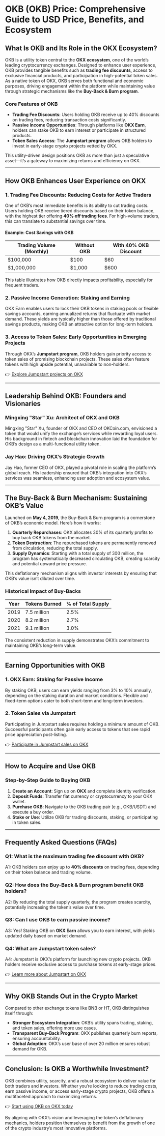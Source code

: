 # OKB (OKB) Price: Comprehensive Guide to USD Price, Benefits, and Ecosystem  

## What Is OKB and Its Role in the OKX Ecosystem?  

OKB is a utility token central to the **OKX ecosystem**, one of the world’s leading cryptocurrency exchanges. Designed to enhance user experience, OKB provides tangible benefits such as **trading fee discounts**, access to exclusive financial products, and participation in high-potential token sales. As a native token of OKX, OKB serves both functional and economic purposes, driving engagement within the platform while maintaining value through strategic mechanisms like the **Buy-Back & Burn program**.  

### Core Features of OKB  
- **Trading Fee Discounts**: Users holding OKB receive up to 40% discounts on trading fees, reducing transaction costs significantly.  
- **Passive Income Opportunities**: Through platforms like **OKX Earn**, holders can stake OKB to earn interest or participate in structured products.  
- **Token Sales Access**: The **Jumpstart program** allows OKB holders to invest in early-stage crypto projects vetted by OKX.  

This utility-driven design positions OKB as more than just a speculative asset—it’s a gateway to maximizing returns and efficiency on OKX.  

---

## How OKB Enhances User Experience on OKX  

### 1. **Trading Fee Discounts: Reducing Costs for Active Traders**  
One of OKB’s most immediate benefits is its ability to cut trading costs. Users holding OKB receive tiered discounts based on their token balance, with the highest tier offering **40% off trading fees**. For high-volume traders, this can translate to substantial savings over time.  

#### Example: Cost Savings with OKB  
| Trading Volume (Monthly) | Without OKB | With 40% OKB Discount |  
|--------------------------|-------------|------------------------|  
| $100,000                 | $100        | $60                    |  
| $1,000,000               | $1,000      | $600                   |  

This table illustrates how OKB directly impacts profitability, especially for frequent traders.  

### 2. **Passive Income Generation: Staking and Earning**  
OKX Earn enables users to lock their OKB tokens in staking pools or flexible savings accounts, earning annualized returns that fluctuate with market demand. These yields are typically higher than those offered by traditional savings products, making OKB an attractive option for long-term holders.  

### 3. **Access to Token Sales: Early Opportunities in Emerging Projects**  
Through OKX’s **Jumpstart program**, OKB holders gain priority access to token sales of promising blockchain projects. These sales often feature tokens with high upside potential, unavailable to non-holders.  

👉 [Explore Jumpstart projects on OKX](https://bit.ly/okx-bonus)  

---

## Leadership Behind OKB: Founders and Visionaries  

### Mingxing "Star" Xu: Architect of OKX and OKB  
Mingxing "Star" Xu, founder of OKX and CEO of OKCoin.com, envisioned a token that would unify the exchange’s services while rewarding loyal users. His background in fintech and blockchain innovation laid the foundation for OKB’s design as a multi-functional utility token.  

### Jay Hao: Driving OKX’s Strategic Growth  
Jay Hao, former CEO of OKX, played a pivotal role in scaling the platform’s global reach. His leadership ensured that OKB’s integration into OKX’s services was seamless, enhancing user adoption and ecosystem value.  

---

## The Buy-Back & Burn Mechanism: Sustaining OKB’s Value  

Launched on **May 4, 2019**, the Buy-Back & Burn program is a cornerstone of OKB’s economic model. Here’s how it works:  

1. **Quarterly Repurchases**: OKX allocates 30% of its quarterly profits to buy back OKB tokens from the market.  
2. **Token Destruction**: The repurchased tokens are permanently removed from circulation, reducing the total supply.  
3. **Supply Dynamics**: Starting with a total supply of 300 million, the program has systematically decreased circulating OKB, creating scarcity and potential upward price pressure.  

This deflationary mechanism aligns with investor interests by ensuring that OKB’s value isn’t diluted over time.  

### Historical Impact of Buy-Backs  
| Year | Tokens Burned | % of Total Supply |  
|------|---------------|-------------------|  
| 2019 | 7.5 million   | 2.5%              |  
| 2020 | 8.2 million   | 2.7%              |  
| 2021 | 9.1 million   | 3.0%              |  

The consistent reduction in supply demonstrates OKX’s commitment to maintaining OKB’s long-term value.  

---

## Earning Opportunities with OKB  

### 1. **OKX Earn: Staking for Passive Income**  
By staking OKB, users can earn yields ranging from 3% to 10% annually, depending on the staking duration and market conditions. Flexible and fixed-term options cater to both short-term and long-term investors.  

### 2. **Token Sales via Jumpstart**  
Participating in Jumpstart sales requires holding a minimum amount of OKB. Successful participants often gain early access to tokens that see rapid price appreciation post-listing.  

👉 [Participate in Jumpstart sales on OKX](https://bit.ly/okx-bonus)  

---

## How to Acquire and Use OKB  

### Step-by-Step Guide to Buying OKB  
1. **Create an Account**: Sign up on **OKX** and complete identity verification.  
2. **Deposit Funds**: Transfer fiat currency or cryptocurrency to your OKX wallet.  
3. **Purchase OKB**: Navigate to the OKB trading pair (e.g., OKB/USDT) and execute a buy order.  
4. **Stake or Use**: Utilize OKB for trading discounts, staking, or participating in token sales.  

---

## Frequently Asked Questions (FAQs)  

### Q1: What is the maximum trading fee discount with OKB?  
A1: OKB holders can enjoy up to **40% discounts** on trading fees, depending on their token balance and trading volume.  

### Q2: How does the Buy-Back & Burn program benefit OKB holders?  
A2: By reducing the total supply quarterly, the program creates scarcity, potentially increasing the token’s value over time.  

### Q3: Can I use OKB to earn passive income?  
A3: Yes! Staking OKB on **OKX Earn** allows you to earn interest, with yields updated daily based on market demand.  

### Q4: What are Jumpstart token sales?  
A4: Jumpstart is OKX’s platform for launching new crypto projects. OKB holders receive exclusive access to purchase tokens at early-stage prices.  

👉 [Learn more about Jumpstart on OKX](https://bit.ly/okx-bonus)  

---

## Why OKB Stands Out in the Crypto Market  

Compared to other exchange tokens like BNB or HT, OKB distinguishes itself through:  
- **Stronger Ecosystem Integration**: OKB’s utility spans trading, staking, and token sales, offering more use cases.  
- **Transparent Buy-Back Program**: OKX publishes quarterly burn reports, ensuring accountability.  
- **Global Adoption**: OKX’s user base of over 20 million ensures robust demand for OKB.  

---

## Conclusion: Is OKB a Worthwhile Investment?  

OKB combines utility, scarcity, and a robust ecosystem to deliver value for both traders and investors. Whether you’re looking to reduce trading costs, earn passive income, or access early-stage crypto projects, OKB offers a multifaceted approach to maximizing returns.  

👉 [Start using OKB on OKX today](https://bit.ly/okx-bonus)  

By aligning with OKX’s vision and leveraging the token’s deflationary mechanics, holders position themselves to benefit from the growth of one of the crypto industry’s most innovative platforms.